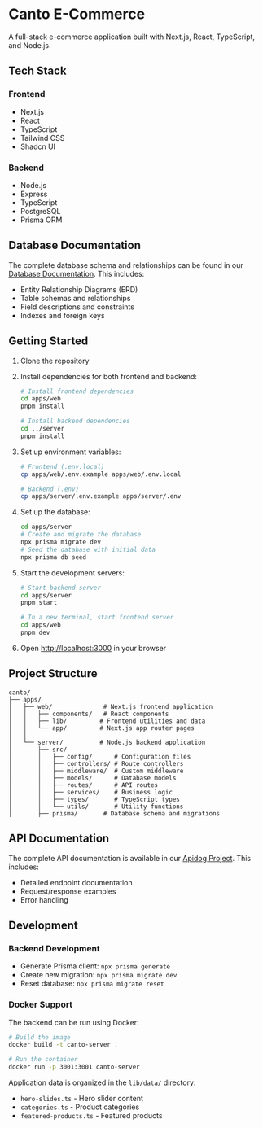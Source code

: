 # Canto E-Commerce

A full-stack e-commerce application built with Next.js, React, TypeScript, and Node.js.

## Tech Stack

### Frontend

- Next.js
- React
- TypeScript
- Tailwind CSS
- Shadcn UI

### Backend

- Node.js
- Express
- TypeScript
- PostgreSQL
- Prisma ORM

## Database Documentation

The complete database schema and relationships can be found in our [Database Documentation](https://dbdocs.io/omar.soubky/Canto-Store-Database). This includes:

- Entity Relationship Diagrams (ERD)
- Table schemas and relationships
- Field descriptions and constraints
- Indexes and foreign keys

## Getting Started

1. Clone the repository
2. Install dependencies for both frontend and backend:

   ```bash
   # Install frontend dependencies
   cd apps/web
   pnpm install

   # Install backend dependencies
   cd ../server
   pnpm install
   ```

3. Set up environment variables:

   ```bash
   # Frontend (.env.local)
   cp apps/web/.env.example apps/web/.env.local

   # Backend (.env)
   cp apps/server/.env.example apps/server/.env
   ```

4. Set up the database:

   ```bash
   cd apps/server
   # Create and migrate the database
   npx prisma migrate dev
   # Seed the database with initial data
   npx prisma db seed
   ```

5. Start the development servers:

   ```bash
   # Start backend server
   cd apps/server
   pnpm start

   # In a new terminal, start frontend server
   cd apps/web
   pnpm dev
   ```

6. Open [http://localhost:3000](http://localhost:3000) in your browser

## Project Structure

```
canto/
├── apps/
│   ├── web/              # Next.js frontend application
│   │   ├── components/   # React components
│   │   ├── lib/         # Frontend utilities and data
│   │   └── app/         # Next.js app router pages
│   │
│   └── server/          # Node.js backend application
│       ├── src/
│       │   ├── config/      # Configuration files
│       │   ├── controllers/ # Route controllers
│       │   ├── middleware/  # Custom middleware
│       │   ├── models/      # Database models
│       │   ├── routes/      # API routes
│       │   ├── services/    # Business logic
│       │   ├── types/       # TypeScript types
│       │   └── utils/       # Utility functions
│       ├── prisma/       # Database schema and migrations
```

## API Documentation

The complete API documentation is available in our [Apidog Project](https://app.apidog.com/project/885156). This includes:

- Detailed endpoint documentation
- Request/response examples
- Error handling

## Development

### Backend Development

- Generate Prisma client: `npx prisma generate`
- Create new migration: `npx prisma migrate dev`
- Reset database: `npx prisma migrate reset`

### Docker Support

The backend can be run using Docker:

```bash
# Build the image
docker build -t canto-server .

# Run the container
docker run -p 3001:3001 canto-server
```

Application data is organized in the `lib/data/` directory:

- `hero-slides.ts` - Hero slider content
- `categories.ts` - Product categories
- `featured-products.ts` - Featured products
